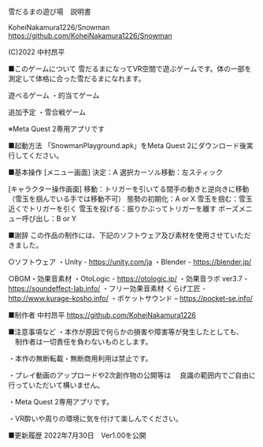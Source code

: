 雪だるまの遊び場　説明書

KoheiNakamura1226/Snowman
https://github.com/KoheiNakamura1226/Snowman

(C)2022 中村昂平

■このゲームについて
雪だるまになってVR空間で遊ぶゲームです。体の一部を測定して体格に合った雪だるまになれます。

遊べるゲーム
・的当てゲーム

追加予定
・雪合戦ゲーム

※Meta Quest 2専用アプリです

■起動方法
「SnowmanPlayground.apk」をMeta Quest 2にダウンロード後実行してください。

■基本操作
[メニュー画面]
決定：A
選択カーソル移動：左スティック

[キャラクター操作画面]
移動：トリガーを引いてる間手の動きと逆向きに移動（雪玉を掴んでいる手では移動不可）
態勢の初期化：A or X
雪玉を掴む：雪玉近くでトリガーを引く
雪玉を投げる：振りかぶってトリガーを離す
ポーズメニュー呼び出し：B or Y

■謝辞
この作品の制作には、下記のソフトウェア及び素材を使用させていただきました。

○ソフトウェア
・Unity - https://unity.com/ja
・Blender - https://blender.jp/

○BGM・効果音素材
・OtoLogic - https://otologic.jp/
・効果音ラボ ver3.7 - https://soundeffect-lab.info/
・フリー効果音素材 くらげ工匠 - http://www.kurage-kosho.info/
・ポケットサウンド – https://pocket-se.info/

■制作者
中村昂平
https://github.com/KoheiNakamura1226

■注意事項など
・本作が原因で何らかの損害や障害等が発生したとしても、
　制作者は一切責任を負わないものとします。

・本作の無断転載・無断商用利用は禁止です。

・プレイ動画のアップロードや2次創作物の公開等は
　良識の範囲内でご自由に行っていただいて構いません。

・Meta Quest 2専用アプリです。

・VR酔いや周りの環境に気を付けて楽しんでください。

■更新履歴
2022年7月30日　Ver1.00を公開
